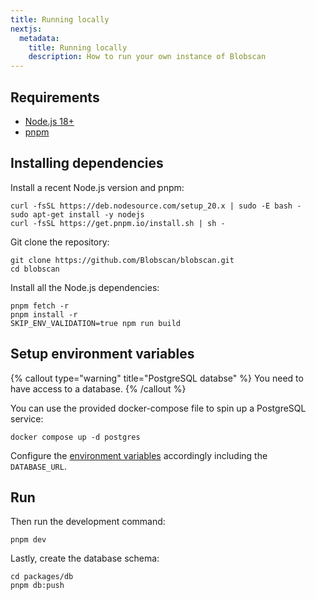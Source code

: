 ```yaml
---
title: Running locally
nextjs:
  metadata:
    title: Running locally
    description: How to run your own instance of Blobscan
---
```


## Requirements

- [Node.js 18+](https://nodejs.org/)
- [pnpm](https://pnpm.io/)

## Installing dependencies

Install a recent Node.js version and pnpm:

```shell
curl -fsSL https://deb.nodesource.com/setup_20.x | sudo -E bash -
sudo apt-get install -y nodejs
curl -fsSL https://get.pnpm.io/install.sh | sh -
```

Git clone the repository:

```shell
git clone https://github.com/Blobscan/blobscan.git
cd blobscan
```

Install all the Node.js dependencies:

```shell
pnpm fetch -r
pnpm install -r
SKIP_ENV_VALIDATION=true npm run build
```

## Setup environment variables

{% callout type="warning" title="PostgreSQL databse" %}
You need to have access to a database.
{% /callout %}

You can use the provided docker-compose file to spin up a PostgreSQL service:

```shell
docker compose up -d postgres
```

Configure the [environment variables](/docs/environment) accordingly including the `DATABASE_URL`.

## Run

Then run the development command:

```shell
pnpm dev
```

Lastly, create the database schema:

```shell
cd packages/db
pnpm db:push
```
